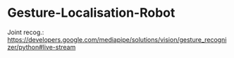 # Gesture-Localisation-Robot

Joint recog.:
https://developers.google.com/mediapipe/solutions/vision/gesture_recognizer/python#live-stream
